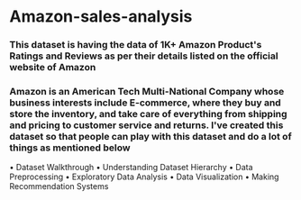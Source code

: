 # Amazon-sales-analysis

### This dataset is having the data of 1K+ Amazon Product's Ratings and Reviews as per their details listed on the official website of Amazon

### Amazon is an American Tech Multi-National Company whose business interests include E-commerce, where they buy and store the inventory, and take care of everything from shipping and pricing to customer service and returns. I've created this dataset so that people can play with this dataset and do a lot of things as mentioned below
• Dataset Walkthrough
• Understanding Dataset Hierarchy
•  Data Preprocessing
•  Exploratory Data Analysis
•  Data Visualization
•  Making Recommendation Systems
